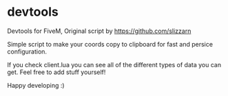 # devtools
Devtools for FiveM, Original script by https://github.com/slizzarn

Simple script to make your coords copy to clipboard for fast and persice configuration.

If you check client.lua you can see all of the different types of data you can get.
Feel free to add stuff yourself!

Happy developing :)
